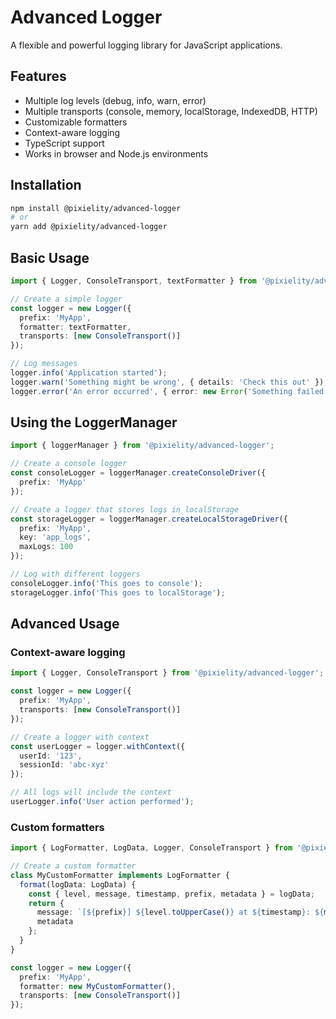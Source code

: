 # Advanced Logger

A flexible and powerful logging library for JavaScript applications.

## Features

- Multiple log levels (debug, info, warn, error)
- Multiple transports (console, memory, localStorage, IndexedDB, HTTP)
- Customizable formatters
- Context-aware logging
- TypeScript support
- Works in browser and Node.js environments

## Installation

```bash
npm install @pixielity/advanced-logger
# or
yarn add @pixielity/advanced-logger
```

## Basic Usage

```typescript
import { Logger, ConsoleTransport, textFormatter } from '@pixielity/advanced-logger';

// Create a simple logger
const logger = new Logger({
  prefix: 'MyApp',
  formatter: textFormatter,
  transports: [new ConsoleTransport()]
});

// Log messages
logger.info('Application started');
logger.warn('Something might be wrong', { details: 'Check this out' });
logger.error('An error occurred', { error: new Error('Something failed') });
```

## Using the LoggerManager

```typescript
import { loggerManager } from '@pixielity/advanced-logger';

// Create a console logger
const consoleLogger = loggerManager.createConsoleDriver({
  prefix: 'MyApp'
});

// Create a logger that stores logs in localStorage
const storageLogger = loggerManager.createLocalStorageDriver({
  prefix: 'MyApp',
  key: 'app_logs',
  maxLogs: 100
});

// Log with different loggers
consoleLogger.info('This goes to console');
storageLogger.info('This goes to localStorage');
```

## Advanced Usage

### Context-aware logging

```typescript
import { Logger, ConsoleTransport } from '@pixielity/advanced-logger';

const logger = new Logger({
  prefix: 'MyApp',
  transports: [new ConsoleTransport()]
});

// Create a logger with context
const userLogger = logger.withContext({
  userId: '123',
  sessionId: 'abc-xyz'
});

// All logs will include the context
userLogger.info('User action performed');
```

### Custom formatters

```typescript
import { LogFormatter, LogData, Logger, ConsoleTransport } from '@pixielity/advanced-logger';

// Create a custom formatter
class MyCustomFormatter implements LogFormatter {
  format(logData: LogData) {
    const { level, message, timestamp, prefix, metadata } = logData;
    return {
      message: `[${prefix}] ${level.toUpperCase()} at ${timestamp}: ${message}`,
      metadata
    };
  }
}

const logger = new Logger({
  prefix: 'MyApp',
  formatter: new MyCustomFormatter(),
  transports: [new ConsoleTransport()]
});
```
